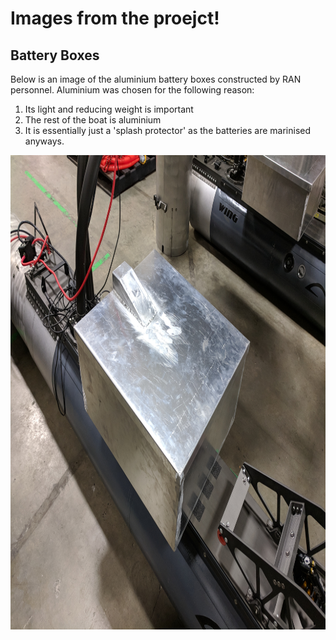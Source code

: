 # Images from the proejct! 
## Battery Boxes

Below is an image of the aluminium battery boxes constructed by RAN personnel. Aluminium was chosen for the following reason:
1. Its light and reducing weight is important
2. The rest of the boat is aluminium
3. It is essentially just a 'splash protector' as the batteries are marinised anyways. 
<p align="center">
  <img width="1012" height="759" src="https://github.com/Hubes92/GRIM/blob/master/images/IMG_20180815_090837.jpg">
</p>


